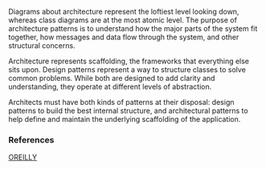 Diagrams about architecture represent the loftiest level looking down, whereas class diagrams are at the most atomic level. The purpose of architecture patterns is to understand how the major parts of the system fit together, how messages and data flow through the system, and other structural concerns.

Architecture represents scaffolding, the frameworks that everything else sits upon. Design patterns represent a way to structure classes to solve common problems. While both are designed to add clarity and understanding, they operate at different levels of abstraction.

Architects must have both kinds of patterns at their disposal: design patterns to build the best internal structure, and architectural patterns to help define and maintain the underlying scaffolding of the application.



### References
[OREILLY](https://www.oreilly.com/radar/contrasting-architecture-patterns-with-design-patterns/#:~:text=Ultimately%2C%20the%20differences%20between%20design,classes%20to%20solve%20common%20problems.)
